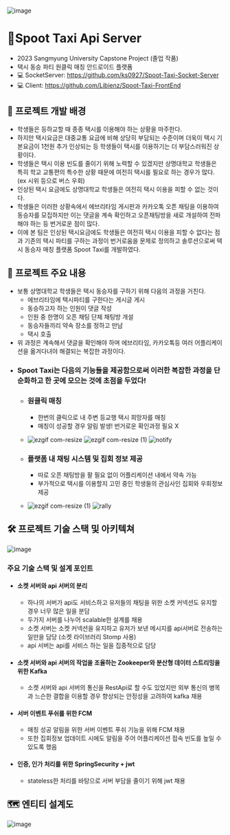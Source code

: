 
![image](https://github.com/Libienz/Spoot-Taxi-Server/assets/85234650/e9a9aab0-4a2e-40c1-8cf6-ec440922627b)


# 🚕Spoot Taxi Api Server

- 2023 Sangmyung University Capstone Project (졸업 작품)
- 택시 동승 파티 원클릭 매칭 안드로이드 플랫폼
- 💻 SocketServer: https://github.com/ks0927/Spoot-Taxi-Socket-Server
- 💻 Client: https://github.com/Libienz/Spoot-Taxi-FrontEnd

## 📖 프로젝트 개발 배경
- 학생들은 등하교할 때 종종 택시를 이용해야 하는 상황을 마주한다.
- 하지만 택시요금은 대중교통 요금에 비해 상당히 부담되는 수준이며 더욱이 택시 기본요금이 1천원 추가 인상되는 등 학생들이 택시를 이용하기는 더 부담스러워진 상황이다.
- 학생들은 택시 이용 빈도를 줄이기 위해 노력할 수 있겠지만 상명대학교 학생들은 특히 학교 교퉁편의 특수한 상황 때문에 여전히 택시를 필요로 하는 경우가 많다. (ex 시위 등으로 버스 우회)
- 인상된 택시 요금에도 상명대학교 학생들은 여전히 택시 이용을 피할 수 없는 것이다.
- 학생들은 이러한 상황속에서 에브리타임 게시판과 카카오톡 오픈 채팅을 이용하여 동승자를 모집하지만 이는 댓글을 계속 확인하고 오픈채팅방을 새로 개설하여 전파해야 하는 등 번거로운 점이 많다. 
- 이에 본 팀은 인상된 택시요금에도 학생들은 여전히 택시 이용을 피할 수 없다는 점과 기존의 택시 파티를 구하는 과정이 번거로움을 문제로 정의하고 솔루션으로써 택시 동승자 매칭 플랫폼 Spoot Taxi를 개발하였다. 

## 🚂 프로젝트 주요 내용
- 보통 상명대학교 학생들은 택시 동승자를 구하기 위해 다음의 과정을 거친다.
  - 에브리타임에 택시파티를 구한다는 게시글 게시
  - 동승하고자 하는 인원이 댓글 작성
  - 인원 중 한명이 오픈 채팅 단체 채팅방 개설
  - 동승자들끼리 약속 장소를 정하고 만남
  - 택시 호출
- 위 과정은 계속해서 댓글을 확인해야 하며 에브리타임, 카카오톡등 여러 어플리케이션을 옮겨다녀야 해결되는 복잡한 과정이다.
- ### Spoot Taxi는 다음의 기능들을 제공함으로써 이러한 복잡한 과정을 단순화하고 한 곳에 모으는 것에 초점을 두었다!
  - ### 원클릭 매칭
    - 한번의 클릭으로 내 주변 등교행 택시 희망자를 매칭
    - 매칭이 성공할 경우 알림 발생! 번거로운 확인과정 필요 X
  - ![ezgif com-resize](https://github.com/Libienz/Spoot-Taxi-Server/assets/85234650/c7c8f03b-0cf4-4129-b801-5221604a5b07) ![ezgif com-resize (1)](https://github.com/Libienz/Spoot-Taxi-Server/assets/85234650/10c9e46b-09ad-47d4-8250-c90e69d64a48) ![notify](https://github.com/Libienz/Spoot-Taxi-Server/assets/85234650/6f02bfd1-2c81-4619-a98d-45aee92b4193)
  - ### 플랫폼 내 채팅 시스템 및 집회 정보 제공

    - 따로 오픈 채팅방을 팔 필요 없이 어플리케이션 내에서 약속 가능
    - 부가적으로 택시를 이용할지 고민 중인 학생들의 관심사인 집회와 우회정보 제공
  - ![ezgif com-resize (1)](https://github.com/Libienz/Spoot-Taxi-Server/assets/85234650/2397aeb3-c4f9-4f76-8bc5-3b3db3422035) ![rally](https://github.com/Libienz/Spoot-Taxi-Server/assets/85234650/a537cdff-0ed9-45c0-9169-408983aae44e)



## 🛠️ 프로젝트 기술 스택 및 아키텍쳐
![image](https://github.com/Libienz/Spoot-Taxi-Server/assets/85234650/157790b8-37b2-43a1-8639-d89f462dc81b)
### 주요 기술 스택 및 설계 포인트
- #### 소켓 서버와 api 서버의 분리
  -  하나의 서버가 api도 서비스하고 유저들의 채팅을 위한 소켓 커넥션도 유지할 경우 너무 많은 일을 분담
  -  두가지 서버를 나누어 scalable한 설계를 채용
  -  소켓 서버는 소켓 커넥션을 유지하고 유저가 보낸 메시지를 api서버로 전송하는 일만을 담당 (소켓 라이브러리 Stomp 사용)
  -  api 서버는 api를 서비스 하는 일을 집중적으로 담당
- #### 소켓 서버와 api 서버의 작업을 조율하는 Zookeeper와 분산형 데이터 스트리밍을 위한 Kafka
  - 소켓 서버와 api 서버의 통신을 RestApi로 할 수도 있었지만 외부 통신의 병목과 느슨한 결합을 이용할 경우 향상되는 안정성을 고려하여 kafka 채용
- #### 서버 이벤트 푸쉬를 위한 FCM
  - 매칭 성공 알림을 위한 서버 이벤트 푸쉬 기능을 위해 FCM 채용
  - 또한 집회정보 업데이트 시에도 알림을 주어 어플리케이션 접속 빈도를 높일 수 있도록 했음
- #### 인증, 인가 처리를 위한 SpringSecurity + jwt
  - stateless한 처리를 바탕으로 서버 부담을 줄이기 위해 jwt 채용
 

## 🗺️ 엔티티 설계도
![image](https://github.com/Libienz/Spoot-Taxi-Server/assets/85234650/6329202c-cfd0-4602-9bbf-ac4fd013fc7c)

